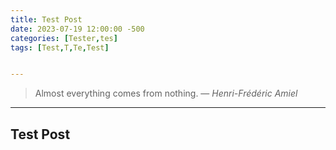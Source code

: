```yaml
---
title: Test Post
date: 2023-07-19 12:00:00 -500
categories: [Tester,tes]
tags: [Test,T,Te,Test]


---
```


> Almost everything comes from nothing.
> — <cite>Henri-Frédéric Amiel</cite>

---

## Test Post